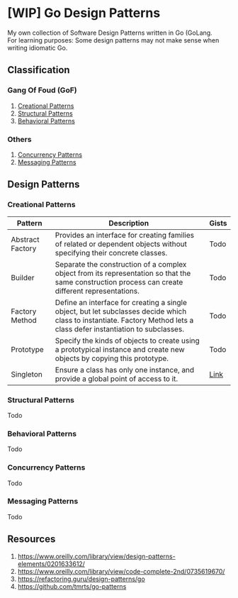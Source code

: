 # [WIP] Go Design Patterns

My own collection of Software Design Patterns written in Go (GoLang.  
For learning purposes: Some design patterns may not make sense when writing idiomatic Go.

## Classification

### Gang Of Foud (GoF)

1. [Creational Patterns](#creational-patterns)
2. [Structural Patterns](#structural-patterns)
3. [Behavioral Patterns](#behavioral-patterns)

### Others

1. [Concurrency Patterns](#concurrency-patterns)
2. [Messaging Patterns](#messaging-patterns)

## Design Patterns

### Creational Patterns

| Pattern          | Description | Gists |
| ---------------- | ----------- | ----- |
| Abstract Factory | Provides an interface for creating families of related or dependent objects without specifying their concrete classes. | Todo |
| Builder          | Separate the construction of a complex object from its representation so that the same construction process can create different representations. |     Todo |
| Factory Method   | Define an interface for creating a single object, but let subclasses decide which class to instantiate. Factory Method lets a class defer instantiation to subclasses.        |                        Todo                                                  |
| Prototype        | Specify the kinds of objects to create using a prototypical instance and create new objects by copying this prototype. | Todo |
| Singleton        | Ensure a class has only one instance, and provide a global point of access to it. | [Link](https://gist.github.com/maxclav/2200c92d3cf3ed362b90d1fae0bdd03f) |

### Structural Patterns

Todo

### Behavioral Patterns

Todo

### Concurrency Patterns

Todo

### Messaging Patterns

Todo

## Resources

1. <https://www.oreilly.com/library/view/design-patterns-elements/0201633612/>
2. <https://www.oreilly.com/library/view/code-complete-2nd/0735619670/>
3. <https://refactoring.guru/design-patterns/go>
4. <https://github.com/tmrts/go-patterns>
